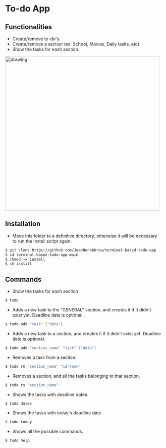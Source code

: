 # To-do App

## Functionalities

- Create/remove to-do's.
- Create/remove a section (ex: School, Movies, Daily tasks, etc).
- Show the tasks for each section.

<img src="https://i.imgur.com/05jNN4e.png" alt="drawing" width="500"/>

## Installation

- Move this folder to a definitive directory, otherwise it will be necessary to run the install script again.

```bash
$ git clone https://github.com/JoaoNunoAbreu/terminal-based-todo-app
$ cd terminal-based-todo-app-main
$ chmod +x install
$ sh install
```

## Commands

- Show the tasks for each section

```bash
$ todo
```

- Adds a new task to the "GENERAL" section, and creates it if it didn't exist yet. Deadline date is optional.

```bash
$ todo add "task" ["date"]
```

- Adds a new task to a section, and creates it if it didn't exist yet. Deadline date is optional.

```bash
$ todo add "section_name" "task" ["date"]
```

- Removes a task from a section.

```bash
$ todo rm "section_name" "id-task"
```

- Removes a section, and all the tasks belonging to that section.

```bash
$ todo rs "section_name"
```

- Shows the tasks with deadline dates.

```bash
$ todo dates
```

- Shows the tasks with today's deadline date

```bash
$ todo today
```

- Shows all the possible commands.

```bash
$ todo help
```

